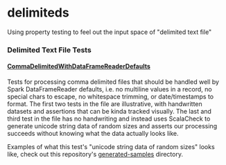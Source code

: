 # delimiteds
Using property testing to feel out the input space of "delimited text file" 

### Delimited Text File Tests

#### [CommaDelimitedWithDataFrameReaderDefaults](ssrc/test/scala/com/github/shnewto/CommaDelimitedWithDataFrameReaderDefaults.scala) 
Tests for processing comma delimited files that should be handled well by Spark DataFrameReader defaults, 
i.e. no multiline values in a record, no special chars to escape, no whitespace trimming, or
date/timestamps to format. The first two tests in the file are illustrative, with handwritten datasets
and assertions that can be kinda tracked visually. The last and third test in the file has no 
handwriting and instead uses ScalaCheck to generate unicode string data of random sizes and 
asserts our processing succeeds without knowing what the data actually looks like.

Examples of what this test's "unicode string data of random sizes" looks like, check out this repository's [generated-samples](generated-samples)
directory.